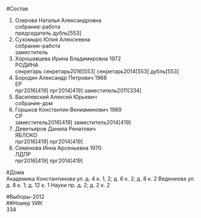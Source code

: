 #Состав  
1. Озерова Наталья Александровна  
    собрание-работа  
    председатель дубль[553]  
2. Сухомыро Юлия Алексеевна  
    собрание-работа  
    заместитель  
3. Хорошавцева Ирина Владимировна 1972  
    РОДИНА  
    секретарь секретарь2016[553] секретарь2014[553] дубль[553]  
4. Бородин Александр Петрович 1968  
    ЕР  
    прг2016[419] прг2014[419] заместитель2011[334]  
5. Василевский Алексей Юрьевич  
    собрание-дом  
6. Горшков Константин Вениаминович 1969  
    СР  
    заместитель2016[419] заместитель2014[419]  
7. Деветьяров Данила Ренатович  
    ЯБЛОКО  
    прг2016[419] прг2014[419]  
8. Семенова Инна Арсеньевна 1970  
    ЛДПР  
    прг2016[419] прг2014[419]  
  
#Дома  
Академика Константинова ул. д. 4 к. 1, 2; д. 6 к. 2; д. 8 к. 2 Веденеева ул. д. 8 к. 1; д. 12 к. 1 Науки пр. д. 2; д. 2 к. 2  
  
#Выборы-2012  
##Номер УИК  
334  
